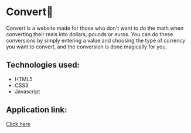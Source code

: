 # Convert💸
Convert is a website made for those who don't want to do the math when converting their reais into dollars, pounds or euros. You can do these conversions by simply entering a value and choosing the type of currency you want to convert, and the conversion is done magically for you.

## Technologies used:
- HTML5
- CSS3
- Javascript

## Application link:
[Click here](https://convert-sigma-dusky.vercel.app/)
